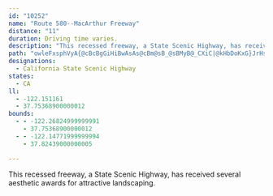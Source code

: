 ```yaml
---
id: "10252"
name: "Route 580--MacArthur Freeway"
distance: "11"
duration: Driving time varies.
description: "This recessed freeway, a State Scenic Highway, has received several aesthetic awards for attractive landscaping."
path: "owleFxsphVyA{@cBcBgGiHiBwAsAs@cBm@sB_@sBMyB@_CXiC|@kHbDoKxG}JrHsYtOqCtBiDdDmC`DsBbDsCnFqK|WgJbWqGbP{Md[aElI_DrF}A~Dc@xA_@zA[lDg@ji@Q|Hg@zGk@jEoAnHiA~EiArDwGbQ}CrH}CtGyBdDcEfEoJhIoE~EgFzHyArDmAdE_DtIcBfEgAxDsGla@}D|WsGrh@s@pDy@fCcAxBuP~UiDrGaFfM}FtOyC`KeJte@iApDu@dAwBzBsBrA_RfDcFlAcF|BqCrBcBhBoBlCaFpImD|HeDjJ}AnFoBlKaDjWiBlL"
designations:
  - California State Scenic Highway
states:
  - CA
ll:
  - -122.151161
  - 37.75368900000012
bounds:
  - - -122.26824999999991
    - 37.75368900000012
  - - -122.14771999999994
    - 37.82439000000005

---
```


This recessed freeway, a State Scenic Highway, has received several aesthetic awards for attractive landscaping.
